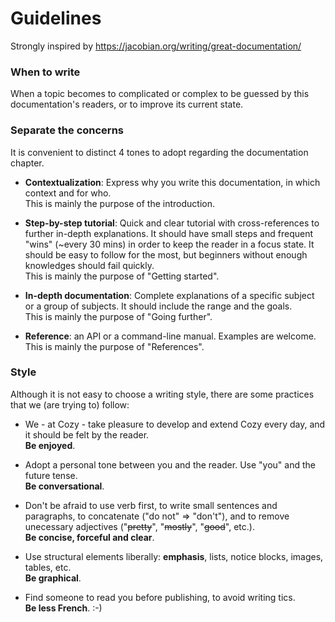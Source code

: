# Guidelines

Strongly inspired by https://jacobian.org/writing/great-documentation/


### When to write

When a topic becomes to complicated or complex to be guessed by this documentation's readers, or to improve its current state.


### Separate the concerns

It is convenient to distinct 4 tones to adopt regarding the documentation chapter.

* **Contextualization**: Express why you write this documentation, in which context and for who.    
This is mainly the purpose of the introduction.

* **Step-by-step tutorial**: Quick and clear tutorial with cross-references to further in-depth explanations. It should have small steps and frequent "wins" (~every 30 mins) in order to keep the reader in a focus state. It should be easy to follow for the most, but beginners without enough knowledges should fail quickly.    
This is mainly the purpose of "Getting started".

* **In-depth documentation**: Complete explanations of a specific subject or a group of subjects. It should include the range and the goals.    
This is mainly the purpose of "Going further".

* **Reference**: an API or a command-line manual. Examples are welcome.    
This is mainly the purpose of "References".


### Style

Although it is not easy to choose a writing style, there are some practices that we (are trying to) follow:

* We - at Cozy - take pleasure to develop and extend Cozy every day, and it should be felt by the reader.    
**Be enjoyed**.

* Adopt a personal tone between you and the reader. Use "you" and the future tense.    
**Be conversational**.

* Don't be afraid to use verb first, to write small sentences and paragraphs, to concatenate ("do not" => "don't"), and to remove unecessary adjectives ("<s>pretty</s>", "<s>mostly</s>", "<s>good</s>", etc.).    
**Be concise, forceful and clear**.

* Use structural elements liberally: **emphasis**, lists, notice blocks, images, tables, etc.    
**Be graphical**.

* Find someone to read you before publishing, to avoid writing tics.    
**Be less French**. :-)

